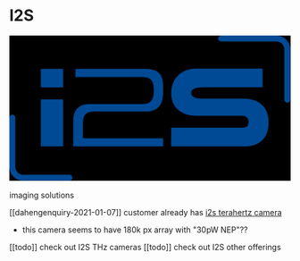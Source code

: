 # I2S 

![](2021-01-12-14-08-52.png)

imaging solutions

[[dahengenquiry-2021-01-07]] customer already has [i2s terahertz camera](https://www.i2s.fr/en/imaging-solutions/specific-cameras-for-the-visible-and-invisible/tzcam)

- this camera seems to have 180k px array with "30pW NEP"??

[[todo]] check out I2S THz cameras
[[todo]] check out I2S other offerings

